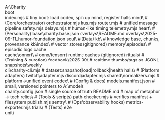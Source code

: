 A:\Charity\
  boot\
    index.mjs                  # tiny boot: load codex, spin up mind, register halls
  mind\                         # (Core/orchestrator)
    orchestrator.mjs
    bus.mjs
    router.mjs                  # unified message pipeline
    safety.mjs
    delays.mjs                  # human-like timing
    telemetry.mjs
  heart\                        # (Personality)
    base\charity.base.json
    overlays\README.md
    overlays\2025-09-11_humor-foundation.json
  soul\                         # (Data)
    kb\                         # knowledge base, chunks, provenance
	kb\index\               	# vector stores (gitignored)
    memory\episodes\            # episodic logs
    cache\
	cache\onnxrt\           	# onnx/tensorrt runtime caches (gitignored)	
  rituals\                      # (Training & curation)
    feedback\2025-09\           # realtime thumbs/tags as JSONL
    snapshots\weekly\
    cli\charity-cli.mjs         # dataset:snapshot|load|rollback|health
  halls\                        # (Platform adapters)
    twitch\adapter.mjs
    discord\adapter.mjs
    shared\normalizers.mjs      # platform→unified event
  codex\                        # (Config & docs)
    models.manifest.json    	# small, versioned pointers to A:\models\
    charity.config.json         # single source of truth
    README.md                   # map of metaphor → tech
  relics\                       # (Tools & scripts)
    path-checker.mjs        	# verifies manifest + filesystem
    publish.mjs
  sentry\                       # (Ops/observability hooks)
    metrics-exporter.mjs
  trials\                       # (Tests)
    e2e\
    unit\
